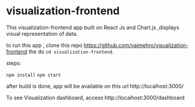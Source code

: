# visualization-frontend

This visualization-frontend app built on React Js and Chart.js  ,displays visual representation of data.

to run this app , clone this repo https://github.com/vaimehro/visualization-frontend the do  `cd visualization-frontend`.

steps:

`npm install`
`npm start`

after build is done, app will be available on this url http://localhost:3000/

To see Visualization dashboard, access http://localhost:3000/dashboard
